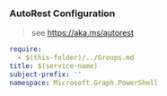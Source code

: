 ### AutoRest Configuration

> see https://aka.ms/autorest

``` yaml
require:
  - $(this-folder)/../Groups.md
title: $(service-name)
subject-prefix: ''
namespace: Microsoft.Graph.PowerShell
```
